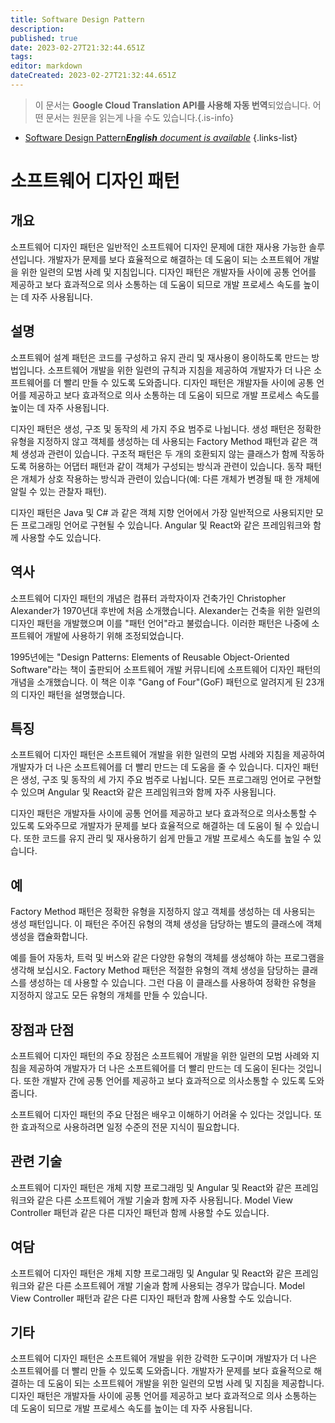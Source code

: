 ```yaml
---
title: Software Design Pattern
description: 
published: true
date: 2023-02-27T21:32:44.651Z
tags: 
editor: markdown
dateCreated: 2023-02-27T21:32:44.651Z
---
```


> 이 문서는 **Google Cloud Translation API를 사용해 자동 번역**되었습니다.
어떤 문서는 원문을 읽는게 나을 수도 있습니다.{.is-info}



- [Software Design Pattern***English** document is available*](/en/Knowledge-base/Dictionary/software-design-pattern)
{.links-list}


# 소프트웨어 디자인 패턴

## 개요
소프트웨어 디자인 패턴은 일반적인 소프트웨어 디자인 문제에 대한 재사용 가능한 솔루션입니다. 개발자가 문제를 보다 효율적으로 해결하는 데 도움이 되는 소프트웨어 개발을 위한 일련의 모범 사례 및 지침입니다. 디자인 패턴은 개발자들 사이에 공통 언어를 제공하고 보다 효과적으로 의사 소통하는 데 도움이 되므로 개발 프로세스 속도를 높이는 데 자주 사용됩니다.

## 설명
소프트웨어 설계 패턴은 코드를 구성하고 유지 관리 및 재사용이 용이하도록 만드는 방법입니다. 소프트웨어 개발을 위한 일련의 규칙과 지침을 제공하여 개발자가 더 나은 소프트웨어를 더 빨리 만들 수 있도록 도와줍니다. 디자인 패턴은 개발자들 사이에 공통 언어를 제공하고 보다 효과적으로 의사 소통하는 데 도움이 되므로 개발 프로세스 속도를 높이는 데 자주 사용됩니다.

디자인 패턴은 생성, 구조 및 동작의 세 가지 주요 범주로 나뉩니다. 생성 패턴은 정확한 유형을 지정하지 않고 객체를 생성하는 데 사용되는 Factory Method 패턴과 같은 객체 생성과 관련이 있습니다. 구조적 패턴은 두 개의 호환되지 않는 클래스가 함께 작동하도록 허용하는 어댑터 패턴과 같이 객체가 구성되는 방식과 관련이 있습니다. 동작 패턴은 개체가 상호 작용하는 방식과 관련이 있습니다(예: 다른 개체가 변경될 때 한 개체에 알릴 수 있는 관찰자 패턴).

디자인 패턴은 Java 및 C# 과 같은 객체 지향 언어에서 가장 일반적으로 사용되지만 모든 프로그래밍 언어로 구현될 수 있습니다. Angular 및 React와 같은 프레임워크와 함께 사용할 수도 있습니다.

## 역사
소프트웨어 디자인 패턴의 개념은 컴퓨터 과학자이자 건축가인 Christopher Alexander가 1970년대 후반에 처음 소개했습니다. Alexander는 건축을 위한 일련의 디자인 패턴을 개발했으며 이를 "패턴 언어"라고 불렀습니다. 이러한 패턴은 나중에 소프트웨어 개발에 사용하기 위해 조정되었습니다.

1995년에는 "Design Patterns: Elements of Reusable Object-Oriented Software"라는 책이 출판되어 소프트웨어 개발 커뮤니티에 소프트웨어 디자인 패턴의 개념을 소개했습니다. 이 책은 이후 "Gang of Four"(GoF) 패턴으로 알려지게 된 23개의 디자인 패턴을 설명했습니다.

## 특징
소프트웨어 디자인 패턴은 소프트웨어 개발을 위한 일련의 모범 사례와 지침을 제공하여 개발자가 더 나은 소프트웨어를 더 빨리 만드는 데 도움을 줄 수 있습니다. 디자인 패턴은 생성, 구조 및 동작의 세 가지 주요 범주로 나뉩니다. 모든 프로그래밍 언어로 구현할 수 있으며 Angular 및 React와 같은 프레임워크와 함께 자주 사용됩니다.

디자인 패턴은 개발자들 사이에 공통 언어를 제공하고 보다 효과적으로 의사소통할 수 있도록 도와주므로 개발자가 문제를 보다 효율적으로 해결하는 데 도움이 될 수 있습니다. 또한 코드를 유지 관리 및 재사용하기 쉽게 만들고 개발 프로세스 속도를 높일 수 있습니다.

## 예
Factory Method 패턴은 정확한 유형을 지정하지 않고 객체를 생성하는 데 사용되는 생성 패턴입니다. 이 패턴은 주어진 유형의 객체 생성을 담당하는 별도의 클래스에 객체 생성을 캡슐화합니다.

예를 들어 자동차, 트럭 및 버스와 같은 다양한 유형의 객체를 생성해야 하는 프로그램을 생각해 보십시오. Factory Method 패턴은 적절한 유형의 객체 생성을 담당하는 클래스를 생성하는 데 사용할 수 있습니다. 그런 다음 이 클래스를 사용하여 정확한 유형을 지정하지 않고도 모든 유형의 개체를 만들 수 있습니다.

## 장점과 단점
소프트웨어 디자인 패턴의 주요 장점은 소프트웨어 개발을 위한 일련의 모범 사례와 지침을 제공하여 개발자가 더 나은 소프트웨어를 더 빨리 만드는 데 도움이 된다는 것입니다. 또한 개발자 간에 공통 언어를 제공하고 보다 효과적으로 의사소통할 수 있도록 도와줍니다.

소프트웨어 디자인 패턴의 주요 단점은 배우고 이해하기 어려울 수 있다는 것입니다. 또한 효과적으로 사용하려면 일정 수준의 전문 지식이 필요합니다.

## 관련 기술
소프트웨어 디자인 패턴은 개체 지향 프로그래밍 및 Angular 및 React와 같은 프레임워크와 같은 다른 소프트웨어 개발 기술과 함께 자주 사용됩니다. Model View Controller 패턴과 같은 다른 디자인 패턴과 함께 사용할 수도 있습니다.

## 여담
소프트웨어 디자인 패턴은 개체 지향 프로그래밍 및 Angular 및 React와 같은 프레임워크와 같은 다른 소프트웨어 개발 기술과 함께 사용되는 경우가 많습니다. Model View Controller 패턴과 같은 다른 디자인 패턴과 함께 사용할 수도 있습니다.

## 기타
소프트웨어 디자인 패턴은 소프트웨어 개발을 위한 강력한 도구이며 개발자가 더 나은 소프트웨어를 더 빨리 만들 수 있도록 도와줍니다. 개발자가 문제를 보다 효율적으로 해결하는 데 도움이 되는 소프트웨어 개발을 위한 일련의 모범 사례 및 지침을 제공합니다. 디자인 패턴은 개발자들 사이에 공통 언어를 제공하고 보다 효과적으로 의사 소통하는 데 도움이 되므로 개발 프로세스 속도를 높이는 데 자주 사용됩니다.
